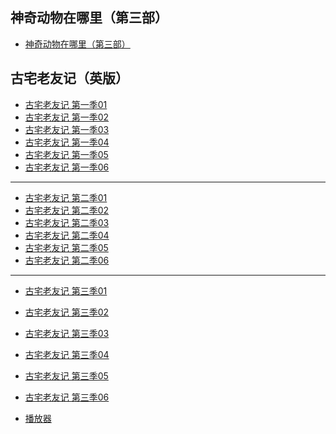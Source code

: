 ## 神奇动物在哪里（第三部）

* [神奇动物在哪里（第三部）](https://new.iskcd.com/20220511/z5hE9y27/1100kb/hls/playlist_up.m3u8)


## 古宅老友记（英版）

* [古宅老友记 第一季01](https://s1.zoubuting.com/20210812/2AxH1bBi/1200kb/hls/index.m3u8)
* [古宅老友记 第一季02](https://s1.zoubuting.com/20210812/mZq3tuZj/1200kb/hls/index.m3u8)
* [古宅老友记 第一季03](https://s1.zoubuting.com/20210812/gvw2DEhR/1200kb/hls/index.m3u8)
* [古宅老友记 第一季04](https://s1.zoubuting.com/20210812/lnpnFMQJ/1200kb/hls/index.m3u8)
* [古宅老友记 第一季05](https://s1.zoubuting.com/20210812/8RK3uJ1x/1200kb/hls/index.m3u8)
* [古宅老友记 第一季06](https://s1.zoubuting.com/20210812/zu4Egmgl/1200kb/hls/index.m3u8)

---

* [古宅老友记 第二季01](https://s1.zoubuting.com/20210812/CtsLvxfe/1200kb/hls/index.m3u8)
* [古宅老友记 第二季02](https://s1.zoubuting.com/20210812/rICdkvrR/1200kb/hls/index.m3u8)
* [古宅老友记 第二季03](https://s1.zoubuting.com/20210812/UgQix1yt/1200kb/hls/index.m3u8)
* [古宅老友记 第二季04](https://s1.zoubuting.com/20210812/PhSovAxe/1200kb/hls/index.m3u8)
* [古宅老友记 第二季05](https://s1.zoubuting.com/20210812/SkAhTQ6A//1200kb/hls/index.m3u8)
* [古宅老友记 第二季06](https://s1.zoubuting.com/20210812/btBbV7Hm/1200kb/hls/index.m3u8)

---

* [古宅老友记 第三季01](https://iqiyi.sd-play.com/20211106/e4vPRkwA/1200kb/hls/index.m3u8)
* [古宅老友记 第三季02](https://iqiyi.sd-play.com/20211106/R2F0j1Lh/1200kb/hls/index.m3u8)
* [古宅老友记 第三季03](https://iqiyi.sd-play.com/20211106/xQ8Z7vtM/1200kb/hls/index.m3u8)
* [古宅老友记 第三季04](https://iqiyi.sd-play.com/20211106/i8n3kLcY/1200kb/hls/index.m3u8)
* [古宅老友记 第三季05](https://iqiyi.sd-play.com/20211106/DSIAGB5l/1200kb/hls/index.m3u8)
* [古宅老友记 第三季06](https://iqiyi.sd-play.com/20211106/baoWoLMg/1200kb/hls/index.m3u8)

* [播放器](https://keen-visvesvaraya-0ac9d3.netlify.app/)


<style>
section.page-header {
    display: none;    
}
</style>
<script>
    document.title = "古宅老友记";
</script>

